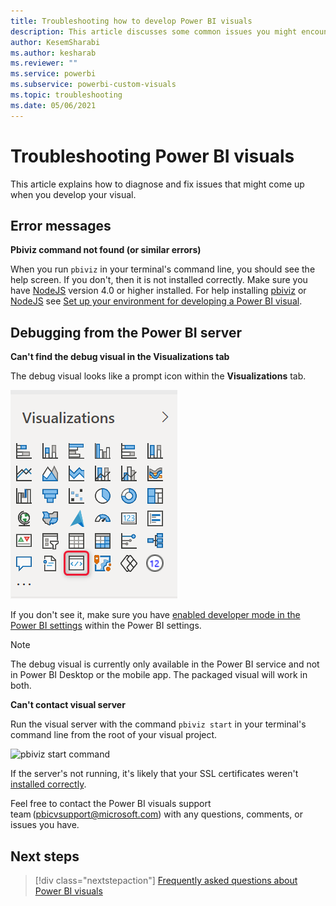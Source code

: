 ```yaml
---
title: Troubleshooting how to develop Power BI visuals
description: This article discusses some common issues you might encounter when developing or creating a custom Power BI visual.
author: KesemSharabi
ms.author: kesharab
ms.reviewer: ""
ms.service: powerbi
ms.subservice: powerbi-custom-visuals
ms.topic: troubleshooting
ms.date: 05/06/2021
---
```


# Troubleshooting Power BI visuals

This article explains how to diagnose and fix issues that might come up when you develop your visual.

## Error messages

**Pbiviz command not found (or similar errors)**

When you run `pbiviz` in your terminal's command line, you should see the help screen. If you don't, then it is not installed correctly. Make sure you have [NodeJS](environment-setup.md#install-nodejs) version 4.0 or higher installed.
For help installing [pbiviz](environment-setup.md#install-pbiviz) or [NodeJS](environment-setup.md#install-nodejs) see [Set up your environment for developing a Power BI visual](environment-setup.md).

## Debugging from the Power BI server

**Can't find the debug visual in the Visualizations tab**

The debug visual looks like a prompt icon within the **Visualizations** tab.

![Visual selection](media/power-bi-custom-visuals-troubleshoot/powerbi-developer-visual-selection.png)

If you don't see it, make sure you have [enabled developer mode in the Power BI settings](environment-setup.md#set-up-power-bi-service-for-developing-a-visual) within the Power BI settings.

> [!NOTE]
> The debug visual is currently only available in the Power BI service and not in Power BI Desktop or the mobile app. The packaged visual will work in both.

**Can't contact visual server**

Run the visual server with the command `pbiviz start` in your terminal's command line from the root of your visual project.

![pbiviz start command](media/power-bi-custom-visuals-troubleshoot/powerbi-start-visual.png)

If the server's not running, it's likely that your SSL certificates weren't [installed correctly](environment-setup.md#create-and-install-a-certificate).

Feel free to contact the Power BI visuals support team (pbicvsupport@microsoft.com) with any questions, comments, or issues you have.

## Next steps

>[!div class="nextstepaction"]
>[Frequently asked questions about Power BI visuals](power-bi-custom-visuals-faq.yml#organizational-power-bi-visuals)
